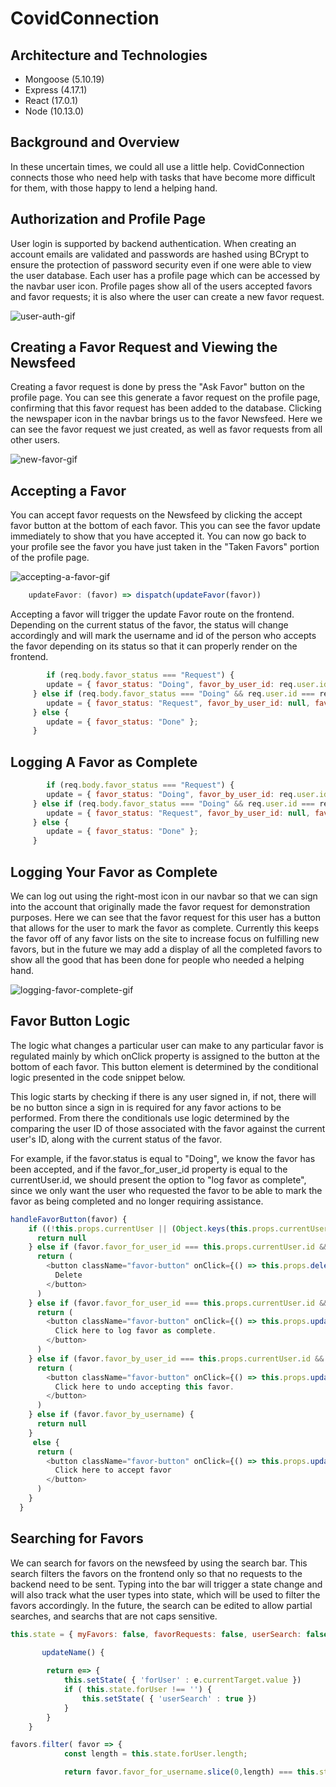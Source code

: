 # CovidConnection

## Architecture and Technologies
* Mongoose (5.10.19)
* Express (4.17.1)
* React (17.0.1)
* Node (10.13.0)

## Background and Overview
In these uncertain times, we could all use a little help. CovidConnection connects those who need help with tasks that have become more difficult for them, with those happy to lend a helping hand.

## Authorization and Profile Page

User login is supported by backend authentication. When creating an account emails are validated and passwords are hashed using BCrypt to ensure the protection of password security even if one were able to view the user database. Each user has a profile page which can be accessed by the navbar user icon. Profile pages show all of the users accepted favors and favor requests; it is also where the user can create a new favor request.

![user-auth-gif](https://user-images.githubusercontent.com/62472030/105387522-a3476100-5be3-11eb-9474-a5b3376160fd.gif)

## Creating a Favor Request and Viewing the Newsfeed

Creating a favor request is done by press the "Ask Favor" button on the profile page. You can see this generate a favor request on the profile page, confirming that this favor request has been added to the database. Clicking the newspaper icon in the navbar brings us to the favor Newsfeed. Here we can see the favor request we just created, as well as favor requests from all other users.

![new-favor-gif](https://user-images.githubusercontent.com/62472030/105387656-c2de8980-5be3-11eb-8d94-08b400455f54.gif)

## Accepting a Favor

You can accept favor requests on the Newsfeed by clicking the accept favor button at the bottom of each favor. This you can see the favor update immediately to show that you have accepted it. You can now go back to your profile see the favor you have just taken in the "Taken Favors" portion of the profile page.

![accepting-a-favor-gif](https://user-images.githubusercontent.com/62472030/105387715-d2f66900-5be3-11eb-81a3-40677ae9ccf0.gif)

``` JavaScript
    updateFavor: (favor) => dispatch(updateFavor(favor))
``` 
Accepting a favor will trigger the update Favor route on the frontend. Depending on the current status of the favor, the status will change accordingly and will mark the username and id of the person who accepts the favor depending on its status so that it can properly render on the frontend. 

```JavaScript
        if (req.body.favor_status === "Request") {
        update = { favor_status: "Doing", favor_by_user_id: req.user.id, favor_by_username: req.user.username};
     } else if (req.body.favor_status === "Doing" && req.user.id === req.body.favor_by_user_id) {
        update = { favor_status: "Request", favor_by_user_id: null, favor_by_username: null};
     } else {
        update = { favor_status: "Done" };
     }      
```



## Logging A Favor as Complete

```JavaScript
        if (req.body.favor_status === "Request") {
        update = { favor_status: "Doing", favor_by_user_id: req.user.id, favor_by_username: req.user.username};
     } else if (req.body.favor_status === "Doing" && req.user.id === req.body.favor_by_user_id) {
        update = { favor_status: "Request", favor_by_user_id: null, favor_by_username: null};
     } else {
        update = { favor_status: "Done" };
     }      
```

## Logging Your Favor as Complete

We can log out using the right-most icon in our navbar so that we can sign into the account that originally made the favor request for demonstration purposes. Here we can see that the favor request for this user has a button that allows for the user to mark the favor as complete. Currently this keeps the favor off of any favor lists on the site to increase focus on fulfilling new favors, but in the future we may add a display of all the completed favors to show all the good that has been done for people who needed a helping hand.

![logging-favor-complete-gif](https://user-images.githubusercontent.com/62472030/105387782-e30e4880-5be3-11eb-9739-2c9a73ca09d8.gif)

## Favor Button Logic

The logic what changes a particular user can make to any particular favor is regulated mainly by which onClick property is assigned to the button at the bottom of each favor. This button element is determined by the conditional logic presented in the code snippet below.

This logic starts by checking if there is any user signed in, if not, there will be no button since a sign in is required for any favor actions to be performed. From there the conditionals use logic determined by the comparing the user ID of those associated with the favor against the current user's ID, along with the current status of the favor.

For example, if the favor.status is equal to "Doing", we know the favor has been accepted, and if the favor_for_user_id property is equal to the currentUser.id, we should present the option to "log favor as complete", since we only want the user who requested the favor to be able to mark the favor as being completed and no longer requiring assistance.

```javascript
handleFavorButton(favor) {
    if ((!this.props.currentUser || (Object.keys(this.props.currentUser).length === 0))) {
      return null
    } else if (favor.favor_for_user_id === this.props.currentUser.id && favor.status === "Request") {
      return (
        <button className="favor-button" onClick={() => this.props.deleteFavor(favor)}>
          Delete
        </button>
      )
    } else if (favor.favor_for_user_id === this.props.currentUser.id && favor.status === "Doing") {
      return ( 
        <button className="favor-button" onClick={() => this.props.updateFavor(favor)}>
          Click here to log favor as complete.
        </button>
      )
    } else if (favor.favor_by_user_id === this.props.currentUser.id && favor.status === "Doing") {
      return (
        <button className="favor-button" onClick={() => this.props.updateFavor(favor)}>
          Click here to undo accepting this favor.
        </button>
      )
    } else if (favor.favor_by_username) {
      return null
    }
     else {
      return (
        <button className="favor-button" onClick={() => this.props.updateFavor(favor)}>
          Click here to accept favor
        </button>
      )
    }
  }
```

## Searching for Favors 

We can search for favors on the newsfeed by using the search bar. This search filters the favors on the frontend only so that no requests to the backend need to be sent. Typing into the bar will trigger a state change and will also track what the user types into state, which will be used to filter the favors accordingly. In the future, the search can be edited to allow partial searches, and searchs that are not caps sensitive.

```JavaScript 
this.state = { myFavors: false, favorRequests: false, userSearch: false, forUser: ''}
``` 
```JavaScript
       updateName() {
        
        return e=> {
            this.setState( { 'forUser' : e.currentTarget.value })
            if ( this.state.forUser !== '') {
                this.setState( { 'userSearch' : true })
            }
        }
    }
```
```JavaScript 
favors.filter( favor => {
            const length = this.state.forUser.length; 

            return favor.favor_for_username.slice(0,length) === this.state.forUser
```
